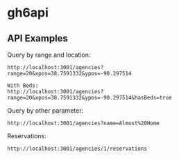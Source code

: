 # gh6api

## API Examples

Query by range and location:
```
http://localhost:3001/agencies?range=20&xpos=38.7591332&ypos=-90.297514

With Beds:
http://localhost:3001/agencies?range=20&xpos=38.7591332&ypos=-90.297514&hasBeds=true
```

Query by other parameter:
```
http://localhost:3001/agencies?name=Almost%20Home
```

Reservations:
```
http://localhost:3001/agencies/1/reservations
```
